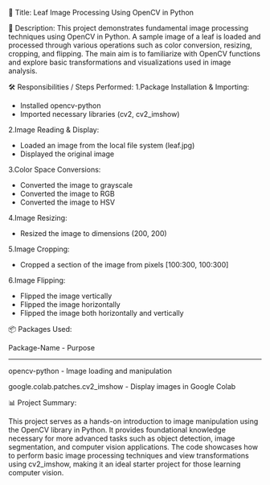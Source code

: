 📌 Title:
Leaf Image Processing Using OpenCV in Python


📝 Description:
This project demonstrates fundamental image processing techniques using OpenCV in Python. A sample image of a leaf is loaded and processed through various operations such as color conversion, resizing, cropping, and flipping. The main aim is to familiarize with OpenCV functions and explore basic transformations and visualizations used in image analysis.



🛠️ Responsibilities / Steps Performed:
1.Package Installation & Importing:
* Installed opencv-python
* Imported necessary libraries (cv2, cv2_imshow)

2.Image Reading & Display:
* Loaded an image from the local file system (leaf.jpg)
* Displayed the original image

3.Color Space Conversions:
* Converted the image to grayscale
* Converted the image to RGB
* Converted the image to HSV

4.Image Resizing:
* Resized the image to dimensions (200, 200)

5.Image Cropping:
* Cropped a section of the image from pixels [100:300, 100:300]

6.Image Flipping:
* Flipped the image vertically
* Flipped the image horizontally
* Flipped the image both horizontally and vertically


📦 Packages Used:

Package-Name	                      -                  Purpose
------------                                           -------

opencv-python         	            -                  Image loading and manipulation

google.colab.patches.cv2_imshow	    -                  Display images in Google Colab


📊 Project Summary:

This project serves as a hands-on introduction to image manipulation using the OpenCV library in Python. It provides foundational knowledge necessary for more advanced tasks such as object detection, image segmentation, and computer vision applications. The code showcases how to perform basic image processing techniques and view transformations using cv2_imshow, making it an ideal starter project for those learning computer vision.
















